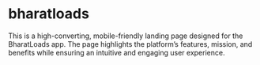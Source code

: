 # bharatloads
This is a high-converting, mobile-friendly landing page designed for the BharatLoads app. The page highlights the platform’s features, mission, and benefits while ensuring an intuitive and engaging user experience.
